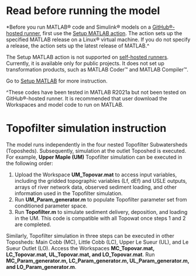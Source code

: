 # Read before running the model
*Before you run MATLAB® code and Simulink® models on a [GitHub®-hosted runner](https://docs.github.com/en/free-pro-team@latest/actions/reference/specifications-for-github-hosted-runners), first use the [Setup MATLAB action](https://github.com/marketplace/actions/setup-matlab#set-up-matlab). The action sets up the specified MATLAB release on a Linux® virtual machine. If you do not specify a release, the action sets up the latest release of MATLAB.^

The Setup MATLAB action is not supported on [self-hosted runners](https://docs.github.com/en/free-pro-team@latest/actions/hosting-your-own-runners/about-self-hosted-runners). Currently, it is available only for public projects. It does not set up transformation products, such as MATLAB Coder™ and MATLAB Compiler™.

Go to [Setup MATLAB](https://github.com/marketplace/actions/setup-matlab) for more instruction.

^These codes have been tested in MATLAB R2021a but not been tested on GitHub®-hosted runner. It is recommended that user download the Workspaces and model code to run on MATLAB.

# Topofilter simulation instruction
The model runs independently in the four nested Topofilter Subwatersheds (Toposheds). Subsequently, simulation at the outlet Toposhed is executed. 
For example, **Upper Maple (UM)** Topofilter simulation can be executed in the following order:
1. Upload the Workspace **UM_Topovar.mat** to access input variables, including the gridded topographic variables (Lf, dEf) and USLE outputs, arrays of river network data, observed sediment loading, and other information used in the Topofilter simulation. 
2. Run **UM_Param_generator.m** to populate Topofilter parameter set from conditioned parameter space.
3. Run **Topofilter.m** to simulate sediment delivery, deposition, and loading in the UM. This code is compatible with all Topowat once steps 1 and 2 are completed. 

Similarly, Topofilter simulation in three steps can be executed in other Toposheds: Main Cobb (MC), Little Cobb (LC), Upper Le Sueur (UL), and Le Sueur Outlet (LO). Access the Workspaces **MC_Topovar.mat, LC_Topovar.mat, UL_Topovar.mat, and LO_Topovar.mat**. Run **MC_Param_generator.m, LC_Param_generator.m, UL_Param_generator.m, and LO_Param_generator.m**.

